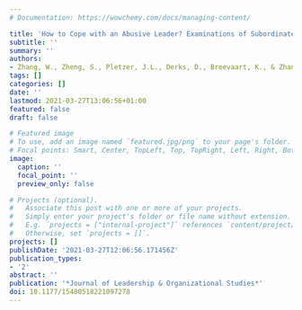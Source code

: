 ```yaml
---
# Documentation: https://wowchemy.com/docs/managing-content/

title: 'How to Cope with an Abusive Leader? Examinations of Subordinates’ Affective Reactions, CWB-O and Turnover Intentions'
subtitle: ''
summary: ''
authors:
- Zhang, W., Zheng, S., Pletzer, J.L., Derks, D., Breevaart, K., & Zhang, X.
tags: []
categories: []
date: ''
lastmod: 2021-03-27T13:06:56+01:00
featured: false
draft: false

# Featured image
# To use, add an image named `featured.jpg/png` to your page's folder.
# Focal points: Smart, Center, TopLeft, Top, TopRight, Left, Right, BottomLeft, Bottom, BottomRight.
image:
  caption: ''
  focal_point: ''
  preview_only: false

# Projects (optional).
#   Associate this post with one or more of your projects.
#   Simply enter your project's folder or file name without extension.
#   E.g. `projects = ["internal-project"]` references `content/project/deep-learning/index.md`.
#   Otherwise, set `projects = []`.
projects: []
publishDate: '2021-03-27T12:06:56.171456Z'
publication_types:
- '2'
abstract: ''
publication: '*Journal of Leadership & Organizational Studies*'
doi: 10.1177/15480518221097278
---
```

